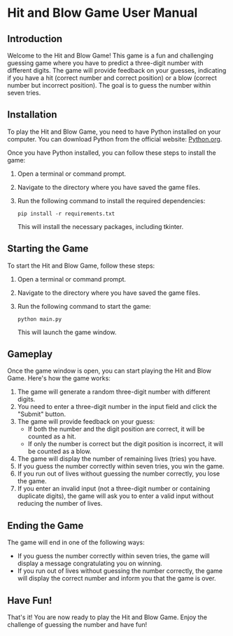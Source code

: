# Hit and Blow Game User Manual

## Introduction

Welcome to the Hit and Blow Game! This game is a fun and challenging guessing game where you have to predict a three-digit number with different digits. The game will provide feedback on your guesses, indicating if you have a hit (correct number and correct position) or a blow (correct number but incorrect position). The goal is to guess the number within seven tries.

## Installation

To play the Hit and Blow Game, you need to have Python installed on your computer. You can download Python from the official website: [Python.org](https://www.python.org/downloads/).

Once you have Python installed, you can follow these steps to install the game:

1. Open a terminal or command prompt.
2. Navigate to the directory where you have saved the game files.
3. Run the following command to install the required dependencies:

   ```
   pip install -r requirements.txt
   ```

   This will install the necessary packages, including tkinter.

## Starting the Game

To start the Hit and Blow Game, follow these steps:

1. Open a terminal or command prompt.
2. Navigate to the directory where you have saved the game files.
3. Run the following command to start the game:

   ```
   python main.py
   ```

   This will launch the game window.

## Gameplay

Once the game window is open, you can start playing the Hit and Blow Game. Here's how the game works:

1. The game will generate a random three-digit number with different digits.
2. You need to enter a three-digit number in the input field and click the "Submit" button.
3. The game will provide feedback on your guess:
   - If both the number and the digit position are correct, it will be counted as a hit.
   - If only the number is correct but the digit position is incorrect, it will be counted as a blow.
4. The game will display the number of remaining lives (tries) you have.
5. If you guess the number correctly within seven tries, you win the game.
6. If you run out of lives without guessing the number correctly, you lose the game.
7. If you enter an invalid input (not a three-digit number or containing duplicate digits), the game will ask you to enter a valid input without reducing the number of lives.

## Ending the Game

The game will end in one of the following ways:

- If you guess the number correctly within seven tries, the game will display a message congratulating you on winning.
- If you run out of lives without guessing the number correctly, the game will display the correct number and inform you that the game is over.

## Have Fun!

That's it! You are now ready to play the Hit and Blow Game. Enjoy the challenge of guessing the number and have fun!
